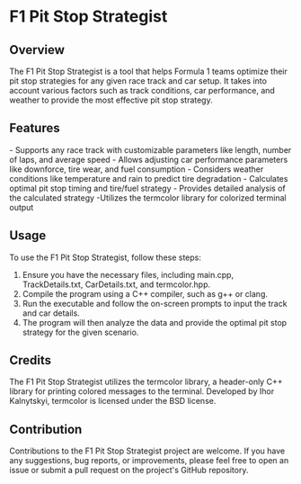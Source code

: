 <h1> F1 Pit Stop Strategist </h1>

<h2> Overview </h2>

The F1 Pit Stop Strategist is a tool that helps Formula 1 teams optimize their pit stop strategies for any given race track and car setup. It takes into account various factors such as track conditions, car performance, and weather to provide the most effective pit stop strategy.

<h2> Features </h2>
- Supports any race track with customizable parameters like length, number of laps, and average speed
- Allows adjusting car performance parameters like downforce, tire wear, and fuel consumption
- Considers weather conditions like temperature and rain to predict tire degradation
- Calculates optimal pit stop timing and tire/fuel strategy
- Provides detailed analysis of the calculated strategy
 -Utilizes the termcolor library for colorized terminal output

<h2> Usage </h2>
To use the F1 Pit Stop Strategist, follow these steps:

1. Ensure you have the necessary files, including main.cpp, TrackDetails.txt, CarDetails.txt, and termcolor.hpp.
2. Compile the program using a C++ compiler, such as g++ or clang.
3. Run the executable and follow the on-screen prompts to input the track and car details.
4. The program will then analyze the data and provide the optimal pit stop strategy for the given scenario.

<h2> Credits </h2>
The F1 Pit Stop Strategist utilizes the termcolor library, a header-only C++ library for printing colored messages to the terminal. Developed by Ihor Kalnytskyi, termcolor is licensed under the BSD license.

<h2> Contribution </h2>
Contributions to the F1 Pit Stop Strategist project are welcome. If you have any suggestions, bug reports, or improvements, please feel free to open an issue or submit a pull request on the project's GitHub repository.
